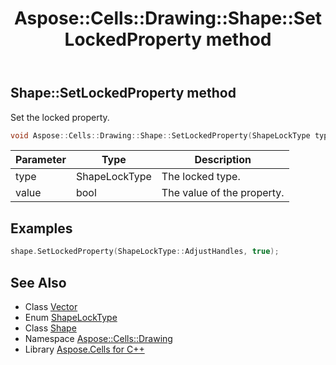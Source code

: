 ﻿---
title: Aspose::Cells::Drawing::Shape::SetLockedProperty method
linktitle: SetLockedProperty
second_title: Aspose.Cells for C++ API Reference
description: 'Aspose::Cells::Drawing::Shape::SetLockedProperty method. Set the locked property in C++.'
type: docs
weight: 3300
url: /cpp/aspose.cells.drawing/shape/setlockedproperty/
---
## Shape::SetLockedProperty method


Set the locked property.

```cpp
void Aspose::Cells::Drawing::Shape::SetLockedProperty(ShapeLockType type, bool value)
```


| Parameter | Type | Description |
| --- | --- | --- |
| type | ShapeLockType | The locked type. |
| value | bool | The value of the property. |


## Examples


```cpp
shape.SetLockedProperty(ShapeLockType::AdjustHandles, true);
```

## See Also

* Class [Vector](../../../aspose.cells/vector/)
* Enum [ShapeLockType](../../shapelocktype/)
* Class [Shape](../)
* Namespace [Aspose::Cells::Drawing](../../)
* Library [Aspose.Cells for C++](../../../)
